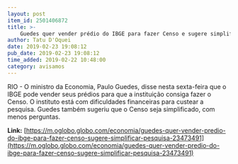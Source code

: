 ```yaml
---
layout: post
item_id: 2501406872
title: >-
    Guedes quer vender prédio do IBGE para fazer Censo e sugere simplificar pesquisa
author: Tatu D'Oquei
date: 2019-02-23 19:08:12
pub_date: 2019-02-23 19:08:12
time_added: 2019-02-22 10:48:00
category: avisamos
---
```


RIO - O ministro da Economia, Paulo Guedes, disse nesta sexta-feira que o IBGE pode vender seus prédios para que a instituição consiga fazer o Censo. O instituto está com dificuldades financeiras para custear a pesquisa. Guedes também sugeriu que o Censo seja simplificado, com menos perguntas.

**Link:** [https://m.oglobo.globo.com/economia/guedes-quer-vender-predio-do-ibge-para-fazer-censo-sugere-simplificar-pesquisa-23473491](https://m.oglobo.globo.com/economia/guedes-quer-vender-predio-do-ibge-para-fazer-censo-sugere-simplificar-pesquisa-23473491)

